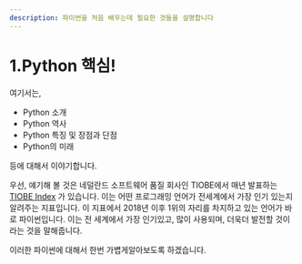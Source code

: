 ```yaml
---
description: 파이썬을 처음 배우는데 필요한 것들을 설명합니다
---
```


# 1.Python 핵심!

여기서는,

* Python 소개
* Python 역사
* Python 특징 및 장점과 단점
* Python의 미래

등에 대해서 이야기합니다.

우선, 얘기해 볼 것은 네덜란드 소프트웨어 품질 회사인 TIOBE에서 매년 발표하는 [TIOBE Index](https://www.tiobe.com/tiobe-index/) 가 있습니다. 이는 어떤 프로그래밍 언어가 전세계에서 가장 인기 있는지 알려주는 지표입니다. 이 지표에서 2018년 이후 1위의 자리를 차지하고 있는 언어가 바로 파이썬입니다. 이는 전 세계에서 가장 인기있고, 많이 사용되며, 더욱더 발전할 것이라는 것을 말해줍니다. &#x20;

이러한 파이썬에 대해서 한번 가볍게알아보도록 하겠습니다.
